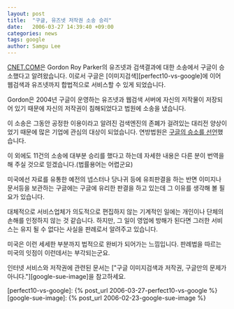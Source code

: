 ```yaml
---
layout: post
title:  "구글, 유즈넷 저작권 소송 승리"
date:   2006-03-27 14:39:40 +09:00
categories: news
tags: google
author: Samgu Lee
---
```

[CNET.COM](http://news.com.com/Google+wins+a+court+battle/2100-1030_3-6050667.html?tag=nl)은 Gordon Roy Parker의 유즈넷과 검색결과에 대한 소송에서 구글이 승소했다고 알려왔습니다. 이로서 구글은 [이미지검색][perfect10-vs-google]에 이어 웹검색과 유즈넷까지 합법적으로 서비스할 수 있게 되었습니다.

Gordon은 2004년 구글이 운영하는 유즈넷과 웹검색 서버에 자신의 저작물이 저장되어 있기 때문에 자신의 저작권이 침해되었다고 법원에 소송을 냈습니다.

이 소송은 그동안 공정한 이용이라고 알려진 검색엔진의 존폐가 걸려있는 대리전 양상이었기 때문에 많은 기업에 관심의 대상이 되었습니다. 연방법원은 [구글의 승소를 선언](http://dw.com.com/redir?destUrl=http%3A%2F%2Fwww.paed.uscourts.gov%2Fdocuments%2Fopinions%2F06D0306P.pdf&#038;siteId=3&#038;oId=2100-1030-6050667&#038;ontId=1023&#038;lop=nl.ex)했습니다.

이 외에도 11건의 소송에 대부분 승리를 했다고 하는데 자세한 내용은 다른 분이 번역을 해 주실 것으로 믿겠습니다.(법률용어는 어렵군요)

미국에선 자료를 유통한 예전의 넵스터나 당나귀 등에 유죄판결을 하는 반면 이미지나 문서등을 보관하는 구글에는 구글에 유리한 판결을 하고 있는데 그 이유를 생각해 볼 필요가 있습니다.

대체적으로 서비스업체가 의도적으로 편집하지 않는 기계적인 일에는 개인이나 단체의 손해를 인정하지 않는 것 같습니다. 하지만, 그 일이 영업에 방해가 된다면 그러한 서비스는 유지 될 수 없다는 사실을 판례로서 알려주고 있습니다.

미국은 이런 세세한 부분까지 법적으로 완비가 되어가는 느낌입니다. 판례법을 따르는 미국의 잇점이 이런데서는 부각되는군요.

인터넷 서비스와 저작권에 관련된 문서는 ["구글 이미지검색과 저작권, 구글만의 문제가 아니다."][google-sue-image]을 참고하세요.

[perfect10-vs-google]: {% post_url 2006-03-27-perfect10-vs-google %}
[google-sue-image]: {% post_url 2006-02-23-google-sue-image %}
